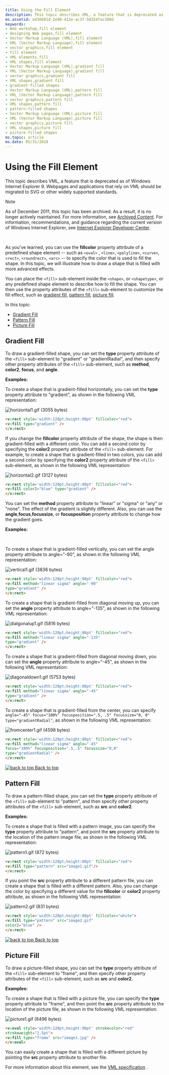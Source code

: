 ```yaml
---
title: Using the Fill Element
description: This topic describes VML, a feature that is deprecated as of Windows Internet Explorer 9. Webpages and applications that rely on VML should be migrated to SVG or other widely supported standards.
ms.assetid: ed36601d-2e90-412e-ac3f-58324fac300d
keywords:
- Web workshop,fill element
- designing Web pages,fill element
- Vector Markup Language (VML),fill element
- VML (Vector Markup Language),fill element
- vector graphics,fill element
- fill element
- VML elements,fill
- VML shapes,fill element
- Vector Markup Language (VML),gradient fill
- VML (Vector Markup Language),gradient fill
- vector graphics,gradient fill
- VML shapes,gradient fill
- gradient-filled shapes
- Vector Markup Language (VML),pattern fill
- VML (Vector Markup Language),pattern fill
- vector graphics,pattern fill
- VML shapes,pattern fill
- pattern-filled shapes
- Vector Markup Language (VML),picture fill
- VML (Vector Markup Language),picture fill
- vector graphics,picture fill
- VML shapes,picture fill
- picture-filled shapes
ms.topic: article
ms.date: 05/31/2018
---
```


# Using the Fill Element

This topic describes VML, a feature that is deprecated as of Windows Internet Explorer 9. Webpages and applications that rely on VML should be migrated to SVG or other widely supported standards.

> [!Note]  
> As of December 2011, this topic has been archived. As a result, it is no longer actively maintained. For more information, see [Archived Content](https://docs.microsoft.com/previous-versions/windows/internet-explorer/ie-developer/). For information, recommendations, and guidance regarding the current version of Windows Internet Explorer, see [Internet Explorer Developer Center](https://msdn.microsoft.com/ie/).

 

As you've learned, you can use the **fillcolor** property attribute of a predefined shape element -- such as `<oval>` , `<line>`, `<polyline>`, `<curve>`, `<rect>`, `<roundrect>`, `<arc>` -- to specify the color that is used to fill the shape. In this topic, we will illustrate how to draw a shape that is filled with more advanced effects.

You can place the `<fill>` sub-element inside the `<shape>`, or `<shapetype>`, or any predefined shape element to describe how to fill the shape. You can then use the property attributes of the `<fill>` sub-element to customize the fill effect, such as [gradient fill](#gradient-fill), [pattern fill](#pattern-fill), [picture fill](#picture-fill).

In this topic:

-   [Gradient Fill](#gradient-fill)
-   [Pattern Fill](#pattern-fill)
-   [Picture Fill](#picture-fill)

## Gradient Fill

To draw a gradient-filled shape, you can set the **type** property attribute of the `<fill>` sub-element to "gradient" or "gradientRadial", and then specify other property attributes of the `<fill>` sub-element, such as **method**, **color2**, **focus**, and **angle**.

**Examples:**

To create a shape that is gradient-filled horizontally, you can set the **type** property attribute to "gradient", as shown in the following VML representation:

![horizontal1.gif (3055 bytes)](images/horizontal1.gif)


```HTML
<v:rect style='width:120pt;height:80pt' fillcolor="red">
<v:fill type="gradient" />
</v:rect>
```




If you change the **fillcolor** property attribute of the shape, the shape is then gradient-filled with a different color. You can add a second color by specifying the **color2** property attribute of the `<fill>` sub-element. For example, to create a shape that is gradient-filled in two colors, you can add a second color by specifying the **color2** property attribute of the `<fill>` sub-element, as shown in the following VML representation:

![horizontal2.gif (3127 bytes)](images/horizontal2.gif)


```HTML
<v:rect style='width:120pt;height:80pt' fillcolor="red">
<v:fill color2="blue" type="gradient" />
</v:rect>
```




You can set the **method** property attribute to "linear" or "sigma" or "any" or "none". The effect of the gradient is slightly different. Also, you can use the **angle**,**focus**,**focussize**, or **focusposition** property attribute to change how the gradient goes.

**Examples:**

 

To create a shape that is gradient-filled vertically, you can set the angle property attribute to angle="-90", as shown in the following VML representation:

![vertical1.gif (3836 bytes)](images/vertical1.gif)


```HTML
<v:rect style='width:120pt;height:80pt' fillcolor="red">
<v:fill method="linear sigma" angle="-90"
type="gradient" />
</v:rect>
```




To create a shape that is gradient-filled from diagonal moving up, you can set the **angle** property attribute to angle="-135", as shown in the following VML representation:

![dialgonalup1.gif (5816 bytes)](images/dialgonalup1.gif)


```HTML
<v:rect style='width:120pt;height:80pt' fillcolor="red">
<v:fill method="linear sigma" angle="-135"
type="gradient" />
</v:rect>
```




To create a shape that is gradient-filled from diagonal moving down, you can set the **angle** property attribute to angle="-45", as shown in the following VML representation:

![diagonaldown1.gif (5753 bytes)](images/diagonaldown1.gif)


```HTML
<v:rect style='width:120pt;height:80pt' fillcolor="red">
<v:fill method="linear sigma" angle="-45"
type="gradient" />
</v:rect>
```




To create a shape that is gradient-filled from the center, you can specify `angle="-45" focus="100%" focusposition=".5, .5" focussize="0, 0" type="gradientRadial"`, as shown in the following VML representation:

![fromcenter1.gif (4598 bytes)](images/fromcenter1.gif)


```HTML
<v:rect style='width:120pt;height:80pt' fillcolor="red">
<v:fill method="linear sigma" angle="-45"
focus="100%" focusposition=".5,.5" focussize="0,0"
type="gradientRadial" />
</v:rect>
```




[![back to top](images/top.gif) Back to top](#top)

## Pattern Fill

To draw a pattern-filled shape, you can set the **type** property attribute of the `<fill>` sub-element to "pattern", and then specify other property attributes of the `<fill>` sub-element, such as **src** and **color2**.

**Examples:**

To create a shape that is filled with a pattern image, you can specify the **type** property attribute to "pattern", and point the **src** property attribute to the location of the pattern image file, as shown in the following VML representation:

![pattern1.gif (872 bytes)](images/pattern1.gif)


```HTML
<v:rect style='width:120pt;height:80pt' fillcolor="red">
<v:fill type="pattern" src="image1.gif"/>
</v:rect>
```




If you point the **src** property attribute to a different pattern file, you can create a shape that is filled with a different pattern. Also, you can change the color by specifying a different value for the **fillcolor** or **color2** property attribute, as shown in the following VML representation:

![pattern2.gif (831 bytes)](images/pattern2.gif)


```HTML
<v:rect style='width:120pt;height:80pt' fillcolor="white">
<v:fill type="pattern" src="image2.gif"
color2="blue" />
</v:rect>
```




[![back to top](images/top.gif) Back to top](#top)

## Picture Fill

To draw a picture-filled shape, you can set the **type** property attribute of the `<fill>` sub-element to "frame", and then specify other property attributes of the `<fill>` sub-element, such as **src** and **color2**.

**Examples:**

To create a shape that is filled with a picture file, you can specify the **type** property attribute to "frame", and then point the **src** property attribute to the location of the picture file, as shown in the following VML representation:

![picture1.gif (8496 bytes)](images/picture1.gif)


```HTML
<v:oval style='width:120pt;height:90pt' strokecolor="red"
strokeweight="2.5pt">
<v:fill type="frame" src="image1.jpg" />
</v:oval>
```




You can easily create a shape that is filled with a different picture by pointing the **src** property attribute to another file.

For more information about this element, see the [VML specification](https://www.w3.org/TR/NOTE-VML#-toc416858394) .

 

 




